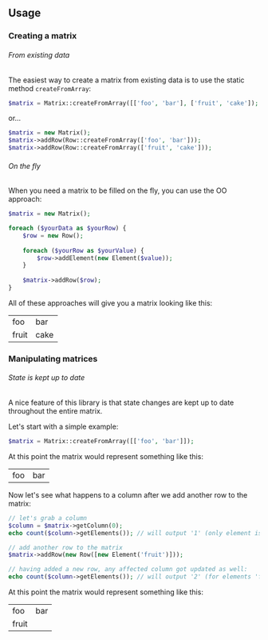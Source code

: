 ## Usage

### Creating a matrix

###### From existing data

The easiest way to create a matrix from existing data is to use the static method `createFromArray`:
```php
$matrix = Matrix::createFromArray([['foo', 'bar'], ['fruit', 'cake']);
```

or...

```php
$matrix = new Matrix();
$matrix->addRow(Row::createFromArray(['foo', 'bar']));
$matrix->addRow(Row::createFromArray(['fruit', 'cake']));
```

###### On the fly

When you need a matrix to be filled on the fly, you can use the OO approach:
```php
$matrix = new Matrix();

foreach ($yourData as $yourRow) {
    $row = new Row();
    
    foreach ($yourRow as $yourValue) {
        $row->addElement(new Element($value));
    }
    
    $matrix->addRow($row);
}
```

All of these approaches will give you a matrix looking like this:

|||
|-------|------|
| foo   | bar  |
| fruit | cake |


### Manipulating matrices

###### State is kept up to date

A nice feature of this library is that state changes are kept up to date
throughout the entire matrix. 

Let's start with a simple example:
```php
$matrix = Matrix::createFromArray([['foo', 'bar']]);
```

At this point the matrix would represent something like this:

|||
|-------|------|
| foo   | bar  |


Now let's see what happens to a column after we add another row to the matrix:
```php
// let's grab a column
$column = $matrix->getColumn(0);
echo count($column->getElements()); // will output '1' (only element is 'foo')

// add another row to the matrix
$matrix->addRow(new Row([new Element('fruit')]));

// having added a new row, any affected column got updated as well:
echo count($column->getElements()); // will output '2' (for elements 'foo' and 'fruit')
```

At this point the matrix would represent something like this:

|||
|-------|------|
| foo   | bar  |
| fruit |      |

